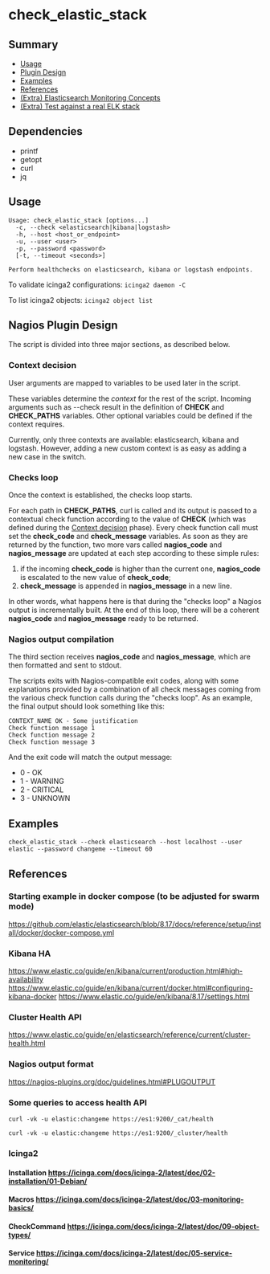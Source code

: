 # check_elastic_stack

## Summary
- [Usage](#usage)
- [Plugin Design](#nagios_plugin_design)
- [Examples](#examples)
- [References](#plugin_design)
- [(Extra) Elasticsearch Monitoring Concepts](./docs/concepts.md#concepts)
- [(Extra) Test against a real ELK stack](./docs/test_scenarios#test_scenarios)

## Dependencies
- printf
- getopt
- curl
- jq

## <a id="usage"></a> Usage
```
Usage: check_elastic_stack [options...]
  -c, --check <elasticsearch|kibana|logstash>
  -h, --host <host_or_endpoint>
  -u, --user <user>
  -p, --password <password>
  [-t, --timeout <seconds>]
  
Perform healthchecks on elasticsearch, kibana or logstash endpoints.
```

To validate icinga2 configurations:
`icinga2 daemon -C`

To list icinga2 objects: `icinga2 object list`

## <a id="nagios_plugin_design"></a> Nagios Plugin Design
The script is divided into three major sections, as described below.
### <a id="context_decision"></a> Context decision
User arguments are mapped to variables to be used later in the script.

These variables determine the *context* for the rest of the script. Incoming arguments such as --check result in the definition of **CHECK** and **CHECK_PATHS** variables. Other optional variables could be defined if the context requires. 

Currently, only three contexts are available: elasticsearch, kibana and logstash. However, adding a new custom context is as easy as adding a new case in the switch.

### Checks loop
Once the context is established, the checks loop starts. 

For each path in **CHECK_PATHS**, curl is called and its output is passed to a contextual check function according to the value of **CHECK** (which was defined during the [Context decision](#context_decision) phase).
Every check function call must set the **check_code** and **check_message** variables. As soon as they are returned by the function, two more vars called **nagios_code** and **nagios_message** are updated at each step according to these simple rules:
1. if the incoming **check_code** is higher than the current one, **nagios_code** is escalated to the new value of **check_code**;
2. **check_message** is appended in **nagios_message** in a new line.

In other words, what happens here is that during the "checks loop" a Nagios output is incrementally built. At the end of this loop, there will be a coherent **nagios_code** and **nagios_message** ready to be returned.
### Nagios output compilation
The third section receives **nagios_code** and **nagios_message**, which are then formatted and sent to stdout. 

The scripts exits with Nagios-compatible exit codes, along with some explanations provided by a combination of all check messages coming from the various check function calls during the "checks loop". As an example, the final output should look something like this:
```
CONTEXT_NAME OK - Some justification
Check function message 1
Check function message 2
Check function message 3
```
And the exit code will match the output message:
- 0 - OK
- 1 - WARNING
- 2 - CRITICAL
- 3 - UNKNOWN


## <a id="examples"></a> Examples

```
check_elastic_stack --check elasticsearch --host localhost --user elastic --password changeme --timeout 60
```

## <a id="plugin_design"></a> References
### Starting example in docker compose (to be adjusted for swarm mode)
https://github.com/elastic/elasticsearch/blob/8.17/docs/reference/setup/install/docker/docker-compose.yml

### Kibana HA
https://www.elastic.co/guide/en/kibana/current/production.html#high-availability
https://www.elastic.co/guide/en/kibana/current/docker.html#configuring-kibana-docker
https://www.elastic.co/guide/en/kibana/8.17/settings.html

### Cluster Health API
https://www.elastic.co/guide/en/elasticsearch/reference/current/cluster-health.html

### Nagios output format
https://nagios-plugins.org/doc/guidelines.html#PLUGOUTPUT

### Some queries to access health API
`curl -vk -u elastic:changeme https://es1:9200/_cat/health`

`curl -vk -u elastic:changeme https://es1:9200/_cluster/health`


### Icinga2
#### Installation https://icinga.com/docs/icinga-2/latest/doc/02-installation/01-Debian/
#### Macros https://icinga.com/docs/icinga-2/latest/doc/03-monitoring-basics/
#### CheckCommand https://icinga.com/docs/icinga-2/latest/doc/09-object-types/
#### Service https://icinga.com/docs/icinga-2/latest/doc/05-service-monitoring/